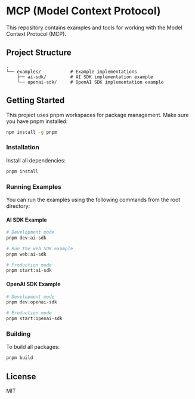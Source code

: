 # MCP (Model Context Protocol)

This repository contains examples and tools for working with the Model Context Protocol (MCP).

## Project Structure

```
.
└── examples/           # Example implementations
    ├── ai-sdk/         # AI SDK implementation example
    └── openai-sdk/     # OpenAI SDK implementation example
```

## Getting Started

This project uses pnpm workspaces for package management. Make sure you have pnpm installed:

```bash
npm install -g pnpm
```

### Installation

Install all dependencies:

```bash
pnpm install
```

### Running Examples

You can run the examples using the following commands from the root directory:

#### AI SDK Example
```bash
# Development mode
pnpm dev:ai-sdk

# Run the web SDK example
pnpm web:ai-sdk

# Production mode
pnpm start:ai-sdk
```

#### OpenAI SDK Example
```bash
# Development mode
pnpm dev:openai-sdk

# Production mode
pnpm start:openai-sdk
```

### Building

To build all packages:

```bash
pnpm build
```

## License

MIT 